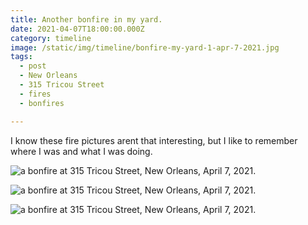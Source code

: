 ```yaml
---
title: Another bonfire in my yard.
date: 2021-04-07T18:00:00.000Z
category: timeline
image: /static/img/timeline/bonfire-my-yard-1-apr-7-2021.jpg
tags:
  - post 
  - New Orleans
  - 315 Tricou Street
  - fires
  - bonfires

---
```


I know these fire pictures arent that interesting, but I like to remember where I was and what I was doing.

![a bonfire at 315 Tricou Street, New Orleans, April 7, 2021.](/static/img/timeline/bonfire-my-yard-1-apr-7-2021.jpg)

![a bonfire at 315 Tricou Street, New Orleans, April 7, 2021.](/static/img/timeline/bonfire-my-yard-2-apr-7-2021.jpg)

![a bonfire at 315 Tricou Street, New Orleans, April 7, 2021.](/static/img/timeline/bonfire-my-yard-3-apr-7-2021.jpg)